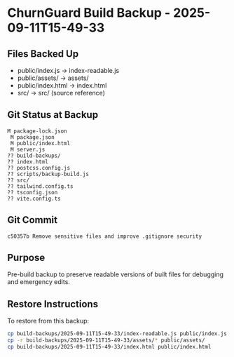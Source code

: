 # ChurnGuard Build Backup - 2025-09-11T15-49-33

## Files Backed Up
- public/index.js -> index-readable.js
- public/assets/ -> assets/
- public/index.html -> index.html
- src/ -> src/ (source reference)

## Git Status at Backup
```
M package-lock.json
 M package.json
 M public/index.html
 M server.js
?? build-backups/
?? index.html
?? postcss.config.js
?? scripts/backup-build.js
?? src/
?? tailwind.config.ts
?? tsconfig.json
?? vite.config.ts
```

## Git Commit
```
c50357b Remove sensitive files and improve .gitignore security
```

## Purpose
Pre-build backup to preserve readable versions of built files for debugging and emergency edits.

## Restore Instructions
To restore from this backup:
```bash
cp build-backups/2025-09-11T15-49-33/index-readable.js public/index.js
cp -r build-backups/2025-09-11T15-49-33/assets/* public/assets/
cp build-backups/2025-09-11T15-49-33/index.html public/index.html
```
